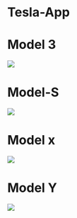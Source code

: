# Tesla-App
# Model 3
<img src="https://user-images.githubusercontent.com/35305955/228104850-f8b7a48a-5095-4987-84c4-fa6f1f1cbf93.png">

# Model-S
<div>
<img src="https://user-images.githubusercontent.com/35305955/228705856-8feea626-5619-4b15-b8a7-f52fb5b9e2fe.png">
</div>

# Model x

<div>
<img src="https://user-images.githubusercontent.com/35305955/228706174-6313e9c0-fdb6-4bbf-8c77-f938fc3239a3.png"
</div>
  
# Model Y
  <div>
 <img src="https://user-images.githubusercontent.com/35305955/228706361-dd0b25a3-f487-422a-8694-685a03d8a383.png">  
</div>
